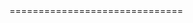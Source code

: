<PRESENTATIONNAME>
==============================

# <TITLE>

<DESCRIPTION>

- Date: 
- Location:
- Language: 

[<EVENTNAME>](<EVENTURL>)

## ToDo

### Afterwards

## FACTS
Audience: 
Duration: 

### Purpose
What do you want to do with this presentation?

### Approach

### Timetable
Timetable for the Sections.

### Beware

#### Before beginning
- Stand still
- Breath out
- Speak slow and make breaks

## PRESENTATION

### Introduction

### Content

### End

### Slide x
Sum-Up sentence: 

#### Slide

#### Content

## DESIGN


## SOURCES

## Changelog
